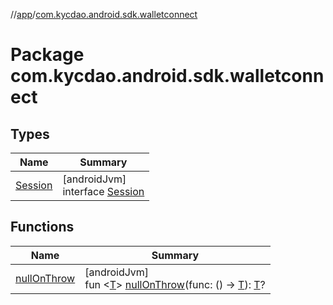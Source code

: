//[app](../../index.md)/[com.kycdao.android.sdk.walletconnect](index.md)

# Package com.kycdao.android.sdk.walletconnect

## Types

| Name | Summary |
|---|---|
| [Session](-session/index.md) | [androidJvm]<br>interface [Session](-session/index.md) |

## Functions

| Name | Summary |
|---|---|
| [nullOnThrow](null-on-throw.md) | [androidJvm]<br>fun &lt;[T](null-on-throw.md)&gt; [nullOnThrow](null-on-throw.md)(func: () -&gt; [T](null-on-throw.md)): [T](null-on-throw.md)? |
